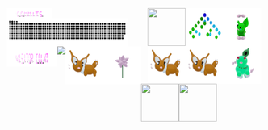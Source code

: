 

<p>
  <img align="left" src="./assets/commits.svg" width="90px" height="20px" /> 
  <span>
  <img  align="right" src="./assets/grimLeaper.gif" width="75px" height="75px"/> 
  <img  align="right"  src="./assets/binaryTree.gif" width="75px" height="75px"/>
   <img  align="right" src="./assets/butterfree.gif" width="75px" height="75px"/>
  </span>
  </p>
  <img align="left" src="contributions.svg" width="240px" height="56px"  />
  <img align="right" src="./assets/chikorita.gif" width="75px" height="75px"/>
  <img  align="right" src="./assets/eevee.gif" width="75px" height="75px"/>
   <img  align="right"  src="./assets/eevee.gif" width="75px" height="75px"/>
   <img align="left" src="./assets/visitorCount.svg" width="100px" height="40px"/> 


  <img   align="left" src="https://profile-counter.glitch.me/mollybeach/count.svg" />

  
  <img align="left" src="./assets/eevee.gif" width="75px" height="75px"/>
  <img align="left" src="./assets/flower.gif" width="75px" height="75px"/>
      <img align="left"  src="./assets/fidgetToy.gif" width="75px" height="75px"/>
        <img align="left"  src="./assets/rgbToVec3Colors.gif" width="75px" height="75px"/>






